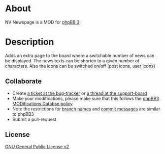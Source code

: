 # About
NV Newspage is a MOD for [phpBB 3](https://www.phpbb.com)

# Description
Adds an extra page to the board where a switchable number of news can be displayed.
The news texts can be shorten to a given number of characters.
Also the icons can be switched on/off (post icons, user icons)

## Collaborate
* Create [a ticket at the bug-tracker](http://www.flying-bits.org/tracker.php?p=33) or [a thread at the support-board](http://www.flying-bits.org/viewforum.php?f=8)
* Make your modifications, please make sure that this follows the [phpBB3 MODifications Databse policy](https://www.phpbb.com/mods/rules-and-policies/db/general/)
* Note the restrictions for [branch names](https://wiki.phpbb.com/Git#Branch_Names) and [commit messages](https://wiki.phpbb.com/Git#Commit_Messages) are similar to phpBB3
* Submit a pull-request

## License
[GNU General Public License v2](http://opensource.org/licenses/gpl-2.0.php)
